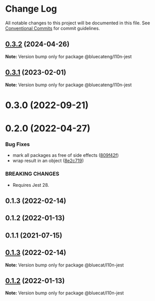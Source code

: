 # Change Log

All notable changes to this project will be documented in this file.
See [Conventional Commits](https://conventionalcommits.org) for commit guidelines.

## [0.3.2](https://github.com/bluecatengineering/l10n-packages/compare/@bluecateng/l10n-jest@0.3.1...@bluecateng/l10n-jest@0.3.2) (2024-04-26)

**Note:** Version bump only for package @bluecateng/l10n-jest

## [0.3.1](https://github.com/bluecatengineering/l10n-packages/compare/@bluecateng/l10n-jest@0.3.0...@bluecateng/l10n-jest@0.3.1) (2023-02-01)

**Note:** Version bump only for package @bluecateng/l10n-jest

# 0.3.0 (2022-09-21)

# 0.2.0 (2022-04-27)

### Bug Fixes

- mark all packages as free of side effects ([809f42f](https://gitlab.bluecatlabs.net/bluecat-uiux/l10n-packages/commit/809f42f77e2ce31287cd78f599f2e67154b50a84))
- wrap result in an object ([8e2c719](https://gitlab.bluecatlabs.net/bluecat-uiux/l10n-packages/commit/8e2c719c2f86879d2a025d5db9e52705ed10c01e))

### BREAKING CHANGES

- Requires Jest 28.

## 0.1.3 (2022-02-14)

## 0.1.2 (2022-01-13)

## 0.1.1 (2021-07-15)

## [0.1.3](https://gitlab.bluecatlabs.net/bluecat-uiux/l10n-packages/compare/v0.1.2...v0.1.3) (2022-02-14)

**Note:** Version bump only for package @bluecat/l10n-jest

## [0.1.2](https://gitlab.bluecatlabs.net/bluecat-uiux/l10n-packages/compare/v0.1.1...v0.1.2) (2022-01-13)

**Note:** Version bump only for package @bluecat/l10n-jest
